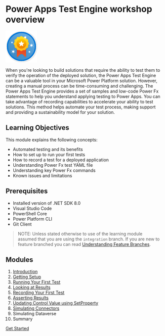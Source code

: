# Power Apps Test Engine workshop overview

![Learning Module](./media/learning-module.png)

When you're looking to build solutions that require the ability to test them to verify the operation of the deployed solution, the Power Apps Test Engine can be a valuable tool in your Microsoft Power Platform solution. However, creating a manual process can be time-consuming and challenging. The Power Apps Test Engine provides a set of samples and low-code Power Fx statements to help you understand applying testing to Power Apps. You can take advantage of recording capabilities to accelerate your ability to test solutions. This method helps automate your test process, making support and providing a sustainability model for your solution.

## Learning Objectives

This module explains the following concepts:
- Automated testing and its benefits
- How to set up to run your first tests
- How to record a test for a deployed application
- Understanding Power Fx test YAML file
- Understanding key Power Fx commands
- Known issues and limitations

## Prerequisites

- Installed version of .NET SDK 8.0
- Visual Studio Code
- PowerShell Core
- Power Platform CLI
- Git Client

> NOTE: Unless stated otherwise to use of the learning module assumed that you are using the `integration` branch. If you are new to feature branched you can read [Understanding Feature Branches](../context/understanding-feature-branches.md).


## Modules

1. [Introduction](./01-introduction.md)
2. [Getting Setup](./02-getting-setup.md)
3. [Running Your First Test](./03-running-your-first-test.md)
4. [Looking at Results](./04-looking-at-results.md)
5. [Recording Your First Test](./05-recording-your-first-test.md)
6. [Asserting Results](./06-asserting-results.md)
7. [Updating Control Value using SetProperty](./07-updating-control-value-using-setproperty.md)
7. [Simulating Connectors](./08-simulated-connector.md)
8. Simulating Dataverse
9. Summary

<a href="./01-introduction" class="btn btn--primary">Get Started</a>